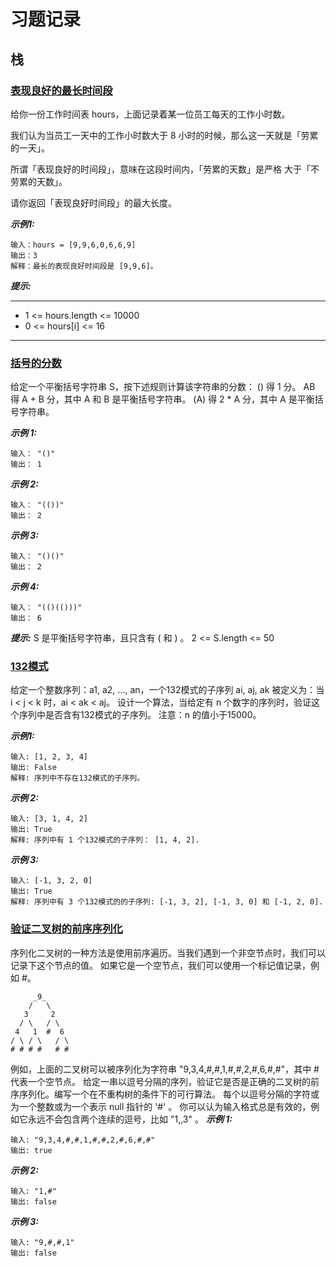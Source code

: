 # 习题记录
## 栈
### [表现良好的最长时间段](https://leetcode-cn.com/problems/longest-well-performing-interval/)
给你一份工作时间表 hours，上面记录着某一位员工每天的工作小时数。

我们认为当员工一天中的工作小时数大于 8 小时的时候，那么这一天就是「劳累的一天」。

所谓「表现良好的时间段」，意味在这段时间内，「劳累的天数」是严格 大于「不劳累的天数」。

请你返回「表现良好时间段」的最大长度。

***示例1:***
```
输入：hours = [9,9,6,0,6,6,9]
输出：3
解释：最长的表现良好时间段是 [9,9,6]。
```

***提示:***
***
- 1 <= hours.length <= 10000
- 0 <= hours[i] <= 16
***

### [括号的分数](https://leetcode-cn.com/problems/score-of-parentheses/)
给定一个平衡括号字符串 S，按下述规则计算该字符串的分数：
() 得 1 分。
AB 得 A + B 分，其中 A 和 B 是平衡括号字符串。
(A) 得 2 * A 分，其中 A 是平衡括号字符串。


***示例 1:***
```
输入： "()"
输出： 1
```
***示例 2:***
```
输入： "(())"
输出： 2
```
***示例 3:***
```
输入： "()()"
输出： 2
```
***示例 4:***
```
输入： "(()(()))"
输出： 6
```
***提示:***
S 是平衡括号字符串，且只含有 ( 和 ) 。
2 <= S.length <= 50


### [132模式](https://leetcode-cn.com/problems/132-pattern/)
给定一个整数序列：a1, a2, ..., an，一个132模式的子序列 ai, aj, ak 被定义为：当 i < j < k 时，ai < ak < aj。
设计一个算法，当给定有 n 个数字的序列时，验证这个序列中是否含有132模式的子序列。
注意：n 的值小于15000。

***示例1:***
```
输入: [1, 2, 3, 4]
输出: False
解释: 序列中不存在132模式的子序列。
```
***示例 2:***
```
输入: [3, 1, 4, 2]
输出: True
解释: 序列中有 1 个132模式的子序列： [1, 4, 2].
```
***示例 3:***
```
输入: [-1, 3, 2, 0]
输出: True
解释: 序列中有 3 个132模式的的子序列: [-1, 3, 2], [-1, 3, 0] 和 [-1, 2, 0].
```

### [验证二叉树的前序序列化](https://leetcode-cn.com/problems/verify-preorder-serialization-of-a-binary-tree/)
序列化二叉树的一种方法是使用前序遍历。当我们遇到一个非空节点时，我们可以记录下这个节点的值。
如果它是一个空节点，我们可以使用一个标记值记录，例如 #。
```
     _9_
    /   \
   3     2
  / \   / \
 4   1  #  6
/ \ / \   / \
# # # #   # #
```
例如，上面的二叉树可以被序列化为字符串 "9,3,4,#,#,1,#,#,2,#,6,#,#"，其中 # 代表一个空节点。
给定一串以逗号分隔的序列，验证它是否是正确的二叉树的前序序列化。编写一个在不重构树的条件下的可行算法。
每个以逗号分隔的字符或为一个整数或为一个表示 null 指针的 '#' 。
你可以认为输入格式总是有效的，例如它永远不会包含两个连续的逗号，比如 "1,,3" 。
***示例 1:***
```
输入: "9,3,4,#,#,1,#,#,2,#,6,#,#"
输出: true
```
***示例 2:***
```
输入: "1,#"
输出: false
```
***示例 3:***
```
输入: "9,#,#,1"
输出: false
```
